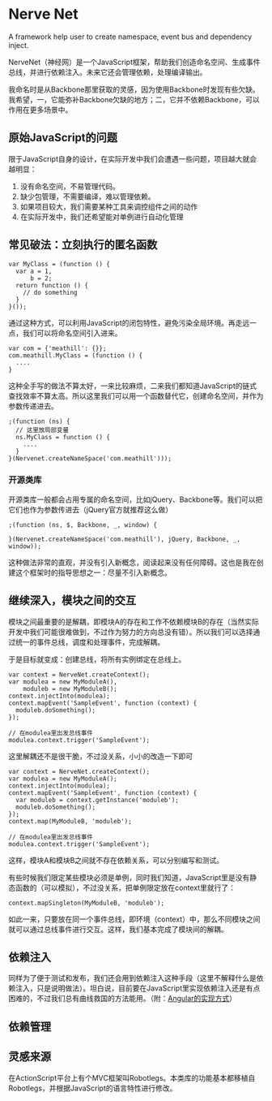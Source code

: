 Nerve Net
==========

A framework help user to create namespace, event bus and dependency inject.

NerveNet（神经网）是一个JavaScript框架，帮助我们创造命名空间、生成事件总线，并进行依赖注入。未来它还会管理依赖，处理编译输出。

我命名时是从Backbone那里获取的灵感，因为使用Backbone时发现有些欠缺。我希望，一，它能弥补Backbone欠缺的地方；二，它并不依赖Backbone，可以作用在更多场景中。

## 原始JavaScript的问题

限于JavaScript自身的设计，在实际开发中我们会遭遇一些问题，项目越大就会越明显：

1. 没有命名空间，不易管理代码。
2. 缺少包管理，不需要编译，难以管理依赖。
3. 如果项目较大，我们需要某种工具来调控组件之间的动作
4. 在实际开发中，我们还希望能对单例进行自动化管理

## 常见破法：立刻执行的匿名函数

    var MyClass = (function () {
	  var a = 1,
	      b = 2;
	  return function () {
	    // do something	
	  }
	}());

通过这种方式，可以利用JavaScript的闭包特性，避免污染全局环境。再走远一点，我们可以将命名空间引入进来。

	var com = {'meathill': {}};
	com.meathill.MyClass = (function () {
	  ....
	}

这种全手写的做法不算太好，一来比较麻烦，二来我们都知道JavaScript的链式查找效率不算太高。所以这里我们可以用一个函数替代它，创建命名空间，并作为参数传递进去。

	;(function (ns) {
      // 这里放局部变量
	  ns.MyClass = function () {
        ....
      }
	}(Nervenet.createNameSpace('com.meathill')));

### 开源类库

开源类库一般都会占用专属的命名空间，比如jQuery、Backbone等。我们可以把它们也作为参数传进去（jQuery官方就推荐这么做）

    ;(function (ns, $, Backbone, _, window) {
    
    }(Nervenet.createNameSpace('com.meathill'), jQuery, Backbone, _, window));

这种做法非常的直观，并没有引入新概念，阅读起来没有任何障碍。这也是我在创建这个框架时的指导思想之一：尽量不引入新概念。

## 继续深入，模块之间的交互

模块之间最重要的是解耦，即模块A的存在和工作不依赖模块B的存在（当然实际开发中我们可能很难做到，不过作为努力的方向总没有错）。所以我们可以选择通过统一的事件总线，调度和处理事件，完成解耦。

于是目标就变成：创建总线，将所有实例绑定在总线上。

    var context = NerveNet.createContext();
    var modulea = new MyModuleA(),
        moduleb = new MyModuleB();
    context.injectInto(modulea);
    context.mapEvent('SampleEvent', function (context) {
      moduleb.doSomething(); 
    });

    // 在modulea里出发总线事件
    modulea.context.trigger('SampleEvent');

这里解耦还不是很干脆，不过没关系，小小的改造一下即可

    var context = NerveNet.createContext();
    var modulea = new MyModuleA();
    context.injectInto(modulea);
    context.mapEvent('SampleEvent', function (context) {
      var moduleb = context.getInstance('moduleb');
      moduleb.doSomething(); 
    });
    context.map(MyModuleB, 'moduleb');

    // 在modulea里出发总线事件
    modulea.context.trigger('SampleEvent');

这样，模块A和模块B之间就不存在依赖关系，可以分别编写和测试。

有些时候我们限定某些模块必须是单例，同时我们知道，JavaScript里是没有静态函数的（可以模拟），不过没关系，把单例限定放在context里就行了：

    context.mapSingleton(MyModuleB, 'moduleb');

如此一来，只要放在同一个事件总线，即环境（context）中，那么不同模块之间就可以通过总线事件进行交互。这样，我们基本完成了模块间的解耦。

## 依赖注入

同样为了便于测试和发布，我们还会用到依赖注入这种手段（这里不解释什么是依赖注入，只是说明做法）。坦白说，目前要在JavaScript里实现依赖注入还是有点困难的，不过我们总有曲线救国的方法能用。（附：[Angular的实现方式](http://dailyjs.com/2013/05/23/angularjs-injection/ "AngularJS: More on Dependency Injection")）



## 依赖管理

## 灵感来源

在ActionScript平台上有个MVC框架叫Robotlegs。本类库的功能基本都移植自Robotlegs，并根据JavaScript的语言特性进行修改。